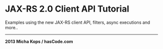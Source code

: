 # JAX-RS 2.0 Client API Tutorial

Examples using the new JAX-RS client API, filters, async executions and more..

----

**2013 Micha Kops / hasCode.com**
